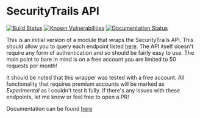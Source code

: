 # SecurityTrails API
[![Build Status](https://travis-ci.org/hangmansROP/securitytrails-api.svg?branch=master)](https://travis-ci.org/hangmansROP/securitytrails-api) 
[![Known Vulnerabilities](https://snyk.io//test/github/hangmansROP/securitytrails-api/badge.svg?targetFile=requirements.txt)](https://snyk.io//test/github/hangmansROP/securitytrails-api?targetFile=requirements.txt)
[![Documentation Status](https://readthedocs.org/projects/securitytrailsapi/badge/?version=latest)](https://securitytrailsapi.readthedocs.io/en/latest/?badge=latest)

This is an initial version of a module that wraps the SecurityTrails API. This should allow you to query each endpoint listed [here](https://docs.securitytrails.com/v1.0/reference).
The API itself doesn't require any form of authentication and so should be fairly easy to use. The main point to bare in mind is on a free account you are limited to 50 requests per month!

It should be noted that this wrapper was tested with a free account. All functionality that requires premium accounts will be marked as *_Experimental_* as I couldn't test it fully. If there's any issues with these endpoints, let me know or feel free to open a PR!

Documentation can be found [here](https://securitytrailsapi.readthedocs.io/en/latest/securitytrailsapi.html)
